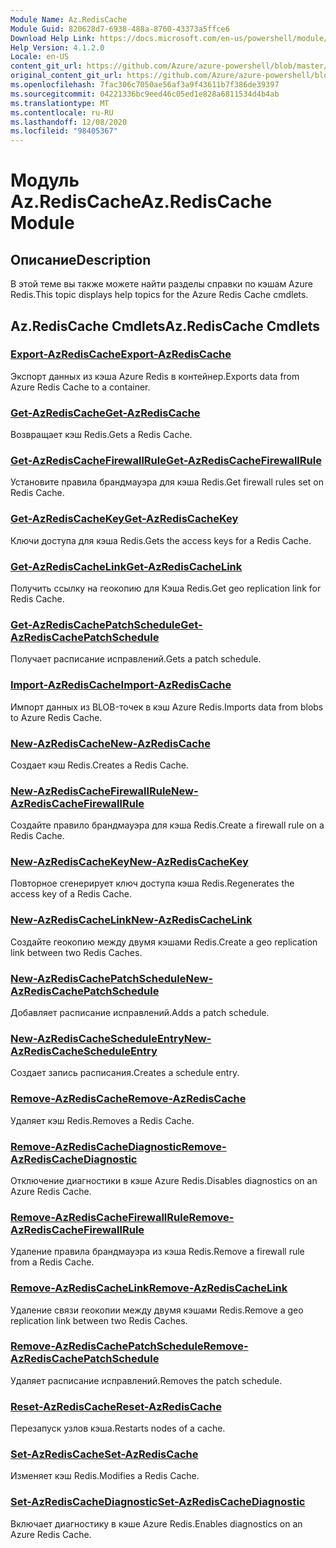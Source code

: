 ```yaml
---
Module Name: Az.RedisCache
Module Guid: 820628d7-6938-488a-8760-43373a5ffce6
Download Help Link: https://docs.microsoft.com/en-us/powershell/module/az.rediscache
Help Version: 4.1.2.0
Locale: en-US
content_git_url: https://github.com/Azure/azure-powershell/blob/master/src/RedisCache/RedisCache/help/Az.RedisCache.md
original_content_git_url: https://github.com/Azure/azure-powershell/blob/master/src/RedisCache/RedisCache/help/Az.RedisCache.md
ms.openlocfilehash: 7fac306c7050ae56af3a9f43611b7f386de39397
ms.sourcegitcommit: 04221336bc9eed46c05ed1e828a6811534d4b4ab
ms.translationtype: MT
ms.contentlocale: ru-RU
ms.lasthandoff: 12/08/2020
ms.locfileid: "98405367"
---
```

# <span data-ttu-id="886c0-101">Модуль Az.RedisCache</span><span class="sxs-lookup"><span data-stu-id="886c0-101">Az.RedisCache Module</span></span>
## <span data-ttu-id="886c0-102">Описание</span><span class="sxs-lookup"><span data-stu-id="886c0-102">Description</span></span>
<span data-ttu-id="886c0-103">В этой теме вы также можете найти разделы справки по кэшам Azure Redis.</span><span class="sxs-lookup"><span data-stu-id="886c0-103">This topic displays help topics for the Azure Redis Cache cmdlets.</span></span>

## <span data-ttu-id="886c0-104">Az.RedisCache Cmdlets</span><span class="sxs-lookup"><span data-stu-id="886c0-104">Az.RedisCache Cmdlets</span></span>
### [<span data-ttu-id="886c0-105">Export-AzRedisCache</span><span class="sxs-lookup"><span data-stu-id="886c0-105">Export-AzRedisCache</span></span>](Export-AzRedisCache.md)
<span data-ttu-id="886c0-106">Экспорт данных из кэша Azure Redis в контейнер.</span><span class="sxs-lookup"><span data-stu-id="886c0-106">Exports data from Azure Redis Cache to a container.</span></span>

### [<span data-ttu-id="886c0-107">Get-AzRedisCache</span><span class="sxs-lookup"><span data-stu-id="886c0-107">Get-AzRedisCache</span></span>](Get-AzRedisCache.md)
<span data-ttu-id="886c0-108">Возвращает кэш Redis.</span><span class="sxs-lookup"><span data-stu-id="886c0-108">Gets a Redis Cache.</span></span>

### [<span data-ttu-id="886c0-109">Get-AzRedisCacheFirewallRule</span><span class="sxs-lookup"><span data-stu-id="886c0-109">Get-AzRedisCacheFirewallRule</span></span>](Get-AzRedisCacheFirewallRule.md)
<span data-ttu-id="886c0-110">Установите правила брандмауэра для кэша Redis.</span><span class="sxs-lookup"><span data-stu-id="886c0-110">Get firewall rules set on Redis Cache.</span></span>

### [<span data-ttu-id="886c0-111">Get-AzRedisCacheKey</span><span class="sxs-lookup"><span data-stu-id="886c0-111">Get-AzRedisCacheKey</span></span>](Get-AzRedisCacheKey.md)
<span data-ttu-id="886c0-112">Ключи доступа для кэша Redis.</span><span class="sxs-lookup"><span data-stu-id="886c0-112">Gets the access keys for a Redis Cache.</span></span>

### [<span data-ttu-id="886c0-113">Get-AzRedisCacheLink</span><span class="sxs-lookup"><span data-stu-id="886c0-113">Get-AzRedisCacheLink</span></span>](Get-AzRedisCacheLink.md)
<span data-ttu-id="886c0-114">Получить ссылку на геокопию для Кэша Redis.</span><span class="sxs-lookup"><span data-stu-id="886c0-114">Get geo replication link for Redis Cache.</span></span>

### [<span data-ttu-id="886c0-115">Get-AzRedisCachePatchSchedule</span><span class="sxs-lookup"><span data-stu-id="886c0-115">Get-AzRedisCachePatchSchedule</span></span>](Get-AzRedisCachePatchSchedule.md)
<span data-ttu-id="886c0-116">Получает расписание исправлений.</span><span class="sxs-lookup"><span data-stu-id="886c0-116">Gets a patch schedule.</span></span>

### [<span data-ttu-id="886c0-117">Import-AzRedisCache</span><span class="sxs-lookup"><span data-stu-id="886c0-117">Import-AzRedisCache</span></span>](Import-AzRedisCache.md)
<span data-ttu-id="886c0-118">Импорт данных из BLOB-точек в кэш Azure Redis.</span><span class="sxs-lookup"><span data-stu-id="886c0-118">Imports data from blobs to Azure Redis Cache.</span></span>

### [<span data-ttu-id="886c0-119">New-AzRedisCache</span><span class="sxs-lookup"><span data-stu-id="886c0-119">New-AzRedisCache</span></span>](New-AzRedisCache.md)
<span data-ttu-id="886c0-120">Создает кэш Redis.</span><span class="sxs-lookup"><span data-stu-id="886c0-120">Creates a Redis Cache.</span></span>

### [<span data-ttu-id="886c0-121">New-AzRedisCacheFirewallRule</span><span class="sxs-lookup"><span data-stu-id="886c0-121">New-AzRedisCacheFirewallRule</span></span>](New-AzRedisCacheFirewallRule.md)
<span data-ttu-id="886c0-122">Создайте правило брандмауэра для кэша Redis.</span><span class="sxs-lookup"><span data-stu-id="886c0-122">Create a firewall rule on a Redis Cache.</span></span>

### [<span data-ttu-id="886c0-123">New-AzRedisCacheKey</span><span class="sxs-lookup"><span data-stu-id="886c0-123">New-AzRedisCacheKey</span></span>](New-AzRedisCacheKey.md)
<span data-ttu-id="886c0-124">Повторное сгенерирует ключ доступа кэша Redis.</span><span class="sxs-lookup"><span data-stu-id="886c0-124">Regenerates the access key of a Redis Cache.</span></span>

### [<span data-ttu-id="886c0-125">New-AzRedisCacheLink</span><span class="sxs-lookup"><span data-stu-id="886c0-125">New-AzRedisCacheLink</span></span>](New-AzRedisCacheLink.md)
<span data-ttu-id="886c0-126">Создайте геокопию между двумя кэшами Redis.</span><span class="sxs-lookup"><span data-stu-id="886c0-126">Create a geo replication link between two Redis Caches.</span></span>

### [<span data-ttu-id="886c0-127">New-AzRedisCachePatchSchedule</span><span class="sxs-lookup"><span data-stu-id="886c0-127">New-AzRedisCachePatchSchedule</span></span>](New-AzRedisCachePatchSchedule.md)
<span data-ttu-id="886c0-128">Добавляет расписание исправлений.</span><span class="sxs-lookup"><span data-stu-id="886c0-128">Adds a patch schedule.</span></span>

### [<span data-ttu-id="886c0-129">New-AzRedisCacheScheduleEntry</span><span class="sxs-lookup"><span data-stu-id="886c0-129">New-AzRedisCacheScheduleEntry</span></span>](New-AzRedisCacheScheduleEntry.md)
<span data-ttu-id="886c0-130">Создает запись расписания.</span><span class="sxs-lookup"><span data-stu-id="886c0-130">Creates a schedule entry.</span></span>

### [<span data-ttu-id="886c0-131">Remove-AzRedisCache</span><span class="sxs-lookup"><span data-stu-id="886c0-131">Remove-AzRedisCache</span></span>](Remove-AzRedisCache.md)
<span data-ttu-id="886c0-132">Удаляет кэш Redis.</span><span class="sxs-lookup"><span data-stu-id="886c0-132">Removes a Redis Cache.</span></span>

### [<span data-ttu-id="886c0-133">Remove-AzRedisCacheDiagnostic</span><span class="sxs-lookup"><span data-stu-id="886c0-133">Remove-AzRedisCacheDiagnostic</span></span>](Remove-AzRedisCacheDiagnostic.md)
<span data-ttu-id="886c0-134">Отключение диагностики в кэше Azure Redis.</span><span class="sxs-lookup"><span data-stu-id="886c0-134">Disables diagnostics on an Azure Redis Cache.</span></span>

### [<span data-ttu-id="886c0-135">Remove-AzRedisCacheFirewallRule</span><span class="sxs-lookup"><span data-stu-id="886c0-135">Remove-AzRedisCacheFirewallRule</span></span>](Remove-AzRedisCacheFirewallRule.md)
<span data-ttu-id="886c0-136">Удаление правила брандмауэра из кэша Redis.</span><span class="sxs-lookup"><span data-stu-id="886c0-136">Remove a firewall rule from a Redis Cache.</span></span>

### [<span data-ttu-id="886c0-137">Remove-AzRedisCacheLink</span><span class="sxs-lookup"><span data-stu-id="886c0-137">Remove-AzRedisCacheLink</span></span>](Remove-AzRedisCacheLink.md)
<span data-ttu-id="886c0-138">Удаление связи геокопии между двумя кэшами Redis.</span><span class="sxs-lookup"><span data-stu-id="886c0-138">Remove a geo replication link between two Redis Caches.</span></span>

### [<span data-ttu-id="886c0-139">Remove-AzRedisCachePatchSchedule</span><span class="sxs-lookup"><span data-stu-id="886c0-139">Remove-AzRedisCachePatchSchedule</span></span>](Remove-AzRedisCachePatchSchedule.md)
<span data-ttu-id="886c0-140">Удаляет расписание исправлений.</span><span class="sxs-lookup"><span data-stu-id="886c0-140">Removes the patch schedule.</span></span>

### [<span data-ttu-id="886c0-141">Reset-AzRedisCache</span><span class="sxs-lookup"><span data-stu-id="886c0-141">Reset-AzRedisCache</span></span>](Reset-AzRedisCache.md)
<span data-ttu-id="886c0-142">Перезапуск узлов кэша.</span><span class="sxs-lookup"><span data-stu-id="886c0-142">Restarts nodes of a cache.</span></span>

### [<span data-ttu-id="886c0-143">Set-AzRedisCache</span><span class="sxs-lookup"><span data-stu-id="886c0-143">Set-AzRedisCache</span></span>](Set-AzRedisCache.md)
<span data-ttu-id="886c0-144">Изменяет кэш Redis.</span><span class="sxs-lookup"><span data-stu-id="886c0-144">Modifies a Redis Cache.</span></span>

### [<span data-ttu-id="886c0-145">Set-AzRedisCacheDiagnostic</span><span class="sxs-lookup"><span data-stu-id="886c0-145">Set-AzRedisCacheDiagnostic</span></span>](Set-AzRedisCacheDiagnostic.md)
<span data-ttu-id="886c0-146">Включает диагностику в кэше Azure Redis.</span><span class="sxs-lookup"><span data-stu-id="886c0-146">Enables diagnostics on an Azure Redis Cache.</span></span>

